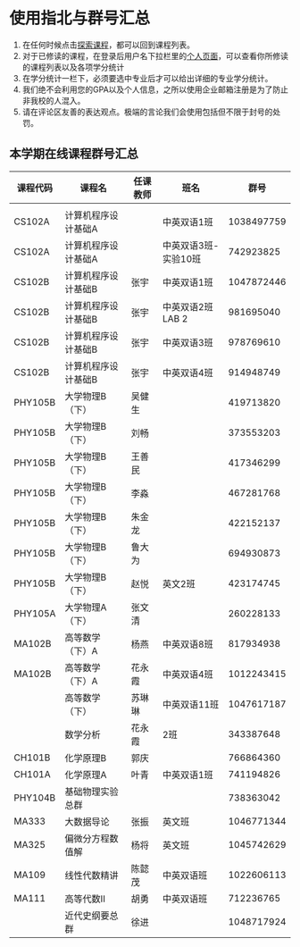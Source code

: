 # 使用指北与群号汇总

1. 在任何时候点击[探索课程](https://sustechflow.top/#/course)，都可以回到课程列表。
2. 对于已修读的课程，在登录后用户名下拉栏里的[个人页面](https://sustechflow.top/#/profile)，可以查看你所修读的课程列表以及各项学分统计
3. 在学分统计一栏下，必须要选中专业后才可以给出详细的专业学分统计。
4. 我们绝不会利用您的GPA以及个人信息，之所以使用企业邮箱注册是为了防止非我校的人混入。
5. 请在评论区友善的表达观点。极端的言论我们会使用包括但不限于封号的处罚。

本学期在线课程群号汇总
---

| 课程代码 | 课程名           | 任课教师 | 班名               | 群号     |
| -------- | ------------------- | -------- | -------------------- | ---------- |
|          |                     |          |                      |            |
| CS102A   | 计算机程序设计基础A |          | 中英双语1班     | 1038497759 |
| CS102A   | 计算机程序设计基础A |          | 中英双语3班-实验10班 | 742923825  |
| CS102B   | 计算机程序设计基础B | 张宇   | 中英双语1班     | 1047872446 |
| CS102B   | 计算机程序设计基础B | 张宇   | 中英双语2班 LAB 2 | 981695040  |
| CS102B   | 计算机程序设计基础B | 张宇   | 中英双语3班     | 978769610  |
| CS102B   | 计算机程序设计基础B | 张宇   | 中英双语4班     | 914948749  |
| PHY105B  | 大学物理B（下） | 吴健生 |                      | 419713820  |
| PHY105B  | 大学物理B（下） | 刘畅   |                      | 373553203  |
| PHY105B  | 大学物理B（下） | 王善民 |                      | 417346299  |
| PHY105B  | 大学物理B（下） | 李淼   |                      | 467281768  |
| PHY105B  | 大学物理B（下） | 朱金龙 |                      | 422152137  |
| PHY105B  | 大学物理B（下） | 鲁大为 |                      | 694930873  |
| PHY105B  | 大学物理B（下） | 赵悦   | 英文2班           | 423174745  |
| PHY105A  | 大学物理A（下） | 张文清 |                      | 260228133  |
| MA102B   | 高等数学（下）A | 杨燕   | 中英双语8班     | 817934938  |
| MA102B   | 高等数学（下）A | 花永霞 | 中英双语4班     | 1012243415 |
|          | 高等数学（下） | 苏琳琳 | 中英双语11班    | 1047617187 |
|          | 数学分析        | 花永霞 | 2班                 | 343387648  |
| CH101B   | 化学原理B       | 郭庆   |                      | 766864360  |
| CH101A   | 化学原理A       | 叶青   | 中英双语1班     | 741194826  |
| PHY104B  | 基础物理实验总群 |          |                      | 738363042  |
| MA333    | 大数据导论     | 张振   | 英文班            | 1046771344 |
| MA325    | 偏微分方程数值解 | 杨将   | 英文班            | 1045742629 |
| MA109    | 线性代数精讲  | 陈懿茂 | 中英双语班      | 1022606113 |
| MA111    | 高等代数II      | 胡勇   | 中英双语班      | 712236765  |
|          | 近代史纲要总群 | 徐进   |                      | 1048717924 |